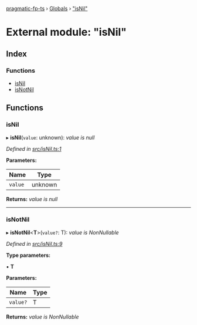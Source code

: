 [pragmatic-fp-ts](../README.md) › [Globals](../globals.md) › ["isNil"](_isnil_.md)

# External module: "isNil"

## Index

### Functions

* [isNil](_isnil_.md#isnil)
* [isNotNil](_isnil_.md#isnotnil)

## Functions

###  isNil

▸ **isNil**(`value`: unknown): *value is null*

*Defined in [src/isNil.ts:1](https://github.com/hermann-p/pragmatic-fp-ts/blob/ff16101/src/isNil.ts#L1)*

**Parameters:**

Name | Type |
------ | ------ |
`value` | unknown |

**Returns:** *value is null*

___

###  isNotNil

▸ **isNotNil**<**T**>(`value?`: T): *value is NonNullable<T>*

*Defined in [src/isNil.ts:9](https://github.com/hermann-p/pragmatic-fp-ts/blob/ff16101/src/isNil.ts#L9)*

**Type parameters:**

▪ **T**

**Parameters:**

Name | Type |
------ | ------ |
`value?` | T |

**Returns:** *value is NonNullable<T>*
